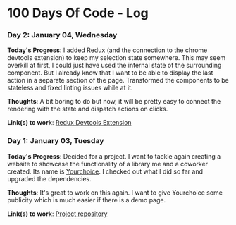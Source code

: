 # 100 Days Of Code - Log

### Day 2: January 04, Wednesday

**Today's Progress**: I added Redux (and the connection to the chrome devtools extension) to keep my selection state somewhere. This may seem overkill at first, I could just have used the internal state of the surrounding component. But I already know that I want to be able to display the last action in a separate section of the page. Transformed the components to be stateless and fixed linting issues while at it.

**Thoughts**: A bit boring to do but now, it will be pretty easy to connect the rendering with the state and dispatch actions on clicks.

**Link(s) to work**: [Redux Devtools Extension](https://github.com/zalmoxisus/redux-devtools-extension)

### Day 1: January 03, Tuesday

**Today's Progress**: Decided for a project. I want to tackle again creating a website to showcase the functionality of a library me and a coworker created. Its name is [Yourchoice](https://github.com/actano/yourchoice). I checked out what I did so far and upgraded the dependencies. 

**Thoughts**: It's great to work on this again. I want to give Yourchoice some publicity which is much easier if there is a demo page.

**Link(s) to work**: [Project repository](https://github.com/hpurmann/yourchoice-redux-example)
